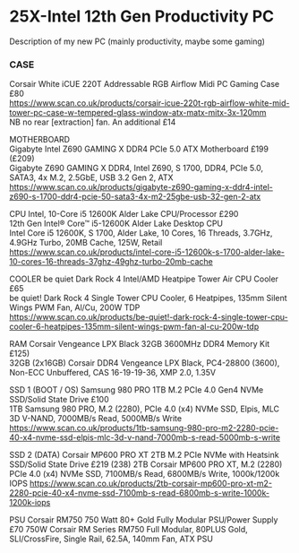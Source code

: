 # 25X-Intel 12th Gen Productivity PC
Description of my new PC (mainly productivity, maybe some gaming)



### CASE
Corsair White iCUE 220T Addressable RGB Airflow Midi PC Gaming Case £80   
https://www.scan.co.uk/products/corsair-icue-220t-rgb-airflow-white-mid-tower-pc-case-w-tempered-glass-window-atx-matx-mitx-3x-120mm   
NB no rear [extraction] fan. An additional £14   

MOTHERBOARD  
Gigabyte Intel Z690 GAMING X DDR4 PCIe 5.0 ATX Motherboard £199 (£209)  
Gigabyte Z690 GAMING X DDR4, Intel Z690, S 1700, DDR4, PCIe 5.0, SATA3, 4x M.2, 2.5GbE, USB 3.2 Gen 2, ATX  
https://www.scan.co.uk/products/gigabyte-z690-gaming-x-ddr4-intel-z690-s-1700-ddr4-pcie-50-sata3-4x-m2-25gbe-usb-32-gen-2-atx  

CPU
Intel, 10-Core i5 12600K Alder Lake CPU/Processor £290  
12th Gen Intel® Core™ i5-12600K Alder Lake Desktop CPU  
Intel Core i5 12600K, S 1700, Alder Lake, 10 Cores, 16 Threads, 3.7GHz, 4.9GHz Turbo, 20MB Cache, 125W, Retail  
https://www.scan.co.uk/products/intel-core-i5-12600k-s-1700-alder-lake-10-cores-16-threads-37ghz-49ghz-turbo-20mb-cache  


COOLER
be quiet Dark Rock 4 Intel/AMD Heatpipe Tower Air CPU Cooler £65  
be quiet! Dark Rock 4 Single Tower CPU Cooler, 6 Heatpipes, 135mm Silent Wings PWM Fan, Al/Cu, 200W TDP  
https://www.scan.co.uk/products/be-quiet!-dark-rock-4-single-tower-cpu-cooler-6-heatpipes-135mm-silent-wings-pwm-fan-al-cu-200w-tdp  

RAM
Corsair Vengeance LPX Black 32GB 3600MHz DDR4 Memory Kit £125)  
32GB (2x16GB) Corsair DDR4 Vengeance LPX Black, PC4-28800 (3600), Non-ECC Unbuffered, CAS 16-19-19-36, XMP 2.0, 1.35V  

SSD 1 (BOOT / OS)
Samsung 980 PRO 1TB M.2 PCIe 4.0 Gen4 NVMe SSD/Solid State Drive £100  
1TB Samsung 980 PRO, M.2 (2280), PCIe 4.0 (x4) NVMe SSD, Elpis, MLC 3D V-NAND, 7000MB/s Read, 5000MB/s Write  
https://www.scan.co.uk/products/1tb-samsung-980-pro-m2-2280-pcie-40-x4-nvme-ssd-elpis-mlc-3d-v-nand-7000mb-s-read-5000mb-s-write  

SSD 2 (DATA)
Corsair MP600 PRO XT 2TB M.2 PCIe NVMe with Heatsink SSD/Solid State Drive £219 (238)
2TB Corsair MP600 PRO XT, M.2 (2280) PCIe 4.0 (x4) NVMe SSD, 7100MB/s Read, 6800MB/s Write, 1000k/1200k IOPS
https://www.scan.co.uk/products/2tb-corsair-mp600-pro-xt-m2-2280-pcie-40-x4-nvme-ssd-7100mb-s-read-6800mb-s-write-1000k-1200k-iops

PSU
Corsair RM750 750 Watt 80+ Gold Fully Modular PSU/Power Supply £70
750W Corsair RM Series RM750 Full Modular, 80PLUS Gold, SLI/CrossFire, Single Rail, 62.5A, 140mm Fan, ATX PSU







